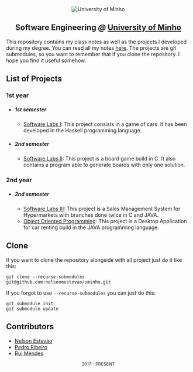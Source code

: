 [gitbook]: https://books.estevao.xyz/uminho

<div align="center">
  <img src="https://www.eng.uminho.pt/SiteAssets/Logo.PNG" alt="University of Minho">
  <br>
  <h2>
  <strong>Software Engineering</strong>
  <em>@</em>
  <strong><a href="https://www.uminho.pt/EN/">University of Minho</a></strong>
  </h2>
</div>

This repository contains my class notes as well as the projects I developed
during my degree. You can read all my notes [here][gitbook]. The projects are
git submodules, so you want to remember that if you clone the repository. I hope
you find it useful somehow.

## List of Projects

### **1st year**

* ##### 1st semester
  - [Software Labs I](/1st/1/Laboratórios%20de%20Informática%20I/Project):
This project consists in a game of cars. It has been developed in the Haskell
programming language.

* ##### 2nd semester
  - [Software Labs II](/1st/2/Laboratórios%20de%20Informática%20II/Project):
This project is a board game build in C. It also contains a program able to
generate boards with only one solution.

### **2nd year**

* ##### 2nd semester
  - [Software Labs III](/2nd/2/Laboratórios%20de%20Informática%20III/Project):
This project is a Sales Management System for Hypermarkets with branches
done twice in C and JAVA.
  - [Object Oriented Programming](/2nd/2/Programação%20Orientada%20aos%20Objetos/Project):
This project is a Desktop Application for car renting build in the JAVA
programming language.

## Clone

If you want to clone the repository alongside with all project just do it like
this:

```shell
git clone --recurse-submodules git@github.com:nelsonmestevao/uminho.git
```

If you forgot to use `--recurse-submodules` you can just do this:

```shell
git submodule init
git submodule update
```

## Contributors

* [Nelson Estevão][nelson]
* [Pedro Ribeiro][pedro]
* [Rui Mendes][rui]

[nelson]: https://github.com/nelsonmestevao
[pedro]: https://github.com/pedroribeiro22
[rui]: https://github.com/ruimendes29

<div align="center">
  <sub>2017 - PRESENT</sub>
</div>
